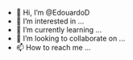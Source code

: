 - 👋 Hi, I’m @EdouardoD
- 👀 I’m interested in ...
- 🌱 I’m currently learning ...
- 💞️ I’m looking to collaborate on ...
- 📫 How to reach me ...

<!---
EdouardoD/EdouardoD is a ✨ special ✨ repository because its `README.md` (this file) appears on your GitHub profile.
You can click the Preview link to take a look at your changes.
--->
